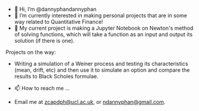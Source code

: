 - 👋 Hi, I’m @dannyphandannyphan
- 👀 I’m currently interested in making personal projects that are in some way related to Quantitative Finance!
- 🌱 My current project is making a Jupyter Notebook on Newton's method of solving functions, which will take a function as an input and output its solution (if there is one).

Projects on the way:
- Writing a simulation of a Weiner process and testing its characteristics (mean, drift, etc) and then use it to simulate an option and compare the results to Black Scholes formulae.

- 📫 How to reach me ...
- Email me at zcapdph@ucl.ac.uk, or ndannyphan@gmail.com.

<!---
dannyphandannyphan/dannyphandannyphan is a ✨ special ✨ repository because its `README.md` (this file) appears on your GitHub profile.
You can click the Preview link to take a look at your changes.
--->
